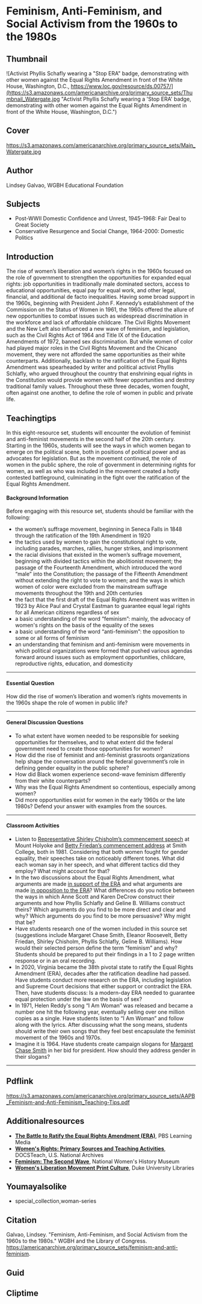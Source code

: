 # Feminism, Anti-Feminism, and Social Activism from the 1960s to the 1980s

## Thumbnail

![Activist Phyllis Schafly wearing a "Stop ERA" badge, demonstrating with other women against the Equal Rights Amendment in front of the White House, Washington, D.C., https://www.loc.gov/resource/ds.00757/](https://s3.amazonaws.com/americanarchive.org/primary_source_sets/Thumbnail_Watergate.jpg "Activist Phyllis Schafly wearing a 'Stop ERA' badge, demonstrating with other women against the Equal Rights Amendment in front of the White House, Washington, D.C.")

## Cover
https://s3.amazonaws.com/americanarchive.org/primary_source_sets/Main_Watergate.jpg

## Author

Lindsey Galvao, WGBH Educational Foundation

## Subjects

- Post-WWII Domestic Confidence and Unrest, 1945–1968: Fair Deal to Great Society
- Conservative Resurgence and Social Change, 1964-2000: Domestic Politics

## Introduction

The rise of women’s liberation and women’s rights in the 1960s focused on the role of government to strengthen the opportunities for expanded equal rights: job opportunities in traditionally male dominated sectors, access to educational opportunities, equal pay for equal work, and other legal, financial, and additional de facto inequalities. Having some broad support in the 1960s, beginning with President John F. Kennedy’s establishment of the Commission on the Status of Women in 1961, the 1960s offered the allure of new opportunities to combat issues such as widespread discrimination in the workforce and lack of affordable childcare. The Civil Rights Movement and the New Left also influenced a new wave of feminism, and legislation, such as the Civil Rights Act of 1964 and Title IX of the Education Amendments of 1972, banned sex discrimination. But while women of color had played major roles in the Civil Rights Movement and the Chicano movement, they were not afforded the same opportunities as their white counterparts. Additionally, backlash to the ratification of the Equal Rights Amendment was spearheaded by writer and political activist Phyllis Schlafly, who argued throughout the country that enshrining equal rights in the Constitution would provide women with fewer opportunities and destroy traditional family values. Throughout these three decades, women fought, often against one another, to define the role of women in public and private life. 

## Teachingtips

In this eight-resource set, students will encounter the evolution of feminist and anti-feminist movements in the second half of the 20th century. Starting in the 1960s, students will see the ways in which women began to emerge on the political scene, both in positions of political power and as advocates for legislation. But as the movement continued, the role of women in the public sphere, the role of government in determining rights for women, as well as who was included in the movement created a hotly contested battleground, culminating in the fight over the ratification of the Equal Rights Amendment.

#### Background Information

Before engaging with this resource set, students should be familiar with the following:

- the women’s suffrage movement, beginning in Seneca Falls in 1848 through the ratification of the 19th Amendment in 1920 
- the tactics used by women to gain the constitutional right to vote, including parades, marches, rallies, hunger strikes, and imprisonment 
- the racial divisions that existed in the women’s suffrage movement, beginning with divided tactics within the abolitionist movement; the passage of the Fourteenth Amendment, which introduced the word “male” into the Constitution; the passage of the Fifteenth Amendment without extending the right to vote to women; and the ways in which women of color were excluded from the mainstream suffrage movements throughout the 19th and 20th centuries
- the fact that the first draft of the Equal Rights Amendment was written in 1923 by Alice Paul and Crystal Eastman to guarantee equal legal rights for all American citizens regardless of sex
- a basic understanding of the word “feminism”: mainly, the advocacy of women's rights on the basis of the equality of the sexes 
- a basic understanding of the word “anti-feminism”: the opposition to some or all forms of feminism
- an understanding that feminism and anti-feminism were movements in which political organizations were formed that pushed various agendas forward around issues such as employment opportunities, childcare, reproductive rights, education, and domesticity

<hr>

#### Essential Question 

How did the rise of women’s liberation and women’s rights movements in the 1960s shape the role of women in public life?

<hr>

#### General Discussion Questions
- To what extent have women needed to be responsible for seeking opportunities for themselves, and to what extent did the federal government need to create those opportunities for women? 
- How did the rise of feminist and anti-feminist grassroots organizations help shape the conversation around the federal government’s role in defining gender equality in the public sphere?
- How did Black women experience second-wave feminism differently from their white counterparts?
- Why was the Equal Rights Amendment so contentious, especially among women?
- Did more opportunities exist for women in the early 1960s or the late 1980s? Defend your answer with examples from the sources. 

<hr>

#### Classroom Activities

- Listen to [Representative Shirley Chisholm’s commencement speech](https://americanarchive.org/primary_source_sets/feminism-and-anti-feminism/5-305-82x3fpr6) at Mount Holyoke and [Betty Friedan’s commencement address](https://americanarchive.org/primary_source_sets/feminism-and-anti-feminism/6-305-82x3fpr6) at Smith College, both in 1981. Considering that both women fought for gender equality, their speeches take on noticeably different tones. What did each woman say in her speech, and what different tactics did they employ? What might account for that? 
- In the two discussions about the Equal Rights Amendment, what arguments are made [in support of the ERA](https://americanarchive.org/primary_source_sets/feminism-and-anti-feminism/7-81-49t1g6j5) and what arguments are made [in opposition to the ERA](https://americanarchive.org/primary_source_sets/feminism-and-anti-feminism/8-81-021c5bwq)? What differences do you notice between the ways in which Anne Scott and Karen DeCrow construct their arguments and how Phyllis Schlafly and Geline B. Williams construct theirs? Which arguments do you find to be more direct and clear and why? Which arguments do you find to be more persuasive? Why might that be?
- Have students research one of the women included in this source set (suggestions include Margaret Chase Smith, Eleanor Roosevelt, Betty Friedan, Shirley Chisholm, Phyllis Schlafly, Geline B. Williams). How would their selected person define the term “feminism” and why? Students should be prepared to put their findings in a 1 to 2 page written response or in an oral recording.
- In 2020, Virginia became the 38th pivotal state to ratify the Equal Rights Amendment (ERA), decades after the ratification deadline had passed. Have students conduct more research on the ERA, including legislation and Supreme Court decisions that either support or contradict the ERA. Then, have students discuss: Is a modern-day ERA needed to guarantee equal protection under the law on the basis of sex? 
- In 1971, Helen Reddy's song “I Am Woman” was released and became a number one hit the following year, eventually selling over one million copies as a single. Have students listen to “I Am Woman” and follow along with the lyrics. After discussing what the song means, students should write their own songs that they feel best encapsulate the feminist movement of the 1960s and 1970s.
- Imagine it is 1964. Have students create campaign slogans for [Margaret Chase Smith](https://americanarchive.org/primary_source_sets/feminism-and-anti-feminism/3-516-b56d21sf4w) in her bid for president. How should they address gender in their slogans?

<hr>

## Pdflink

https://s3.amazonaws.com/americanarchive.org/primary_source_sets/AAPB_Feminism-and-Anti-Feminism_Teaching-Tips.pdf

## Additionalresources

- [**The Battle to Ratify the Equal Rights Amendment (ERA)**](https://mass.pbslearningmedia.org/resource/ilgbh20-soc-ush-eraratify/the-battle-to-ratify-the-equal-rights-amendment/us-history-collection/), PBS Learning Media
- [**Women's Rights: Primary Sources and Teaching Activities**](https://www.docsteach.org/topics/women), DOCSTeach, U.S. National Archives
- [**Feminism: The Second Wave**](https://www.womenshistory.org/exhibits/feminism-second-wave), National Women's History Museum
- [**Women's Liberation Movement Print Culture**](https://repository.duke.edu/dc/wlmpc), Duke University Libraries

## Youmayalsolike
- special_collection,woman-series

## Citation

Galvao, Lindsey. "Feminism, Anti-Feminism, and Social Activism from the 1960s to the 1980s." WGBH and the Library of Congress. https://americanarchive.org/primary_source_sets/feminism-and-anti-feminism.

## Guid
## Cliptime
